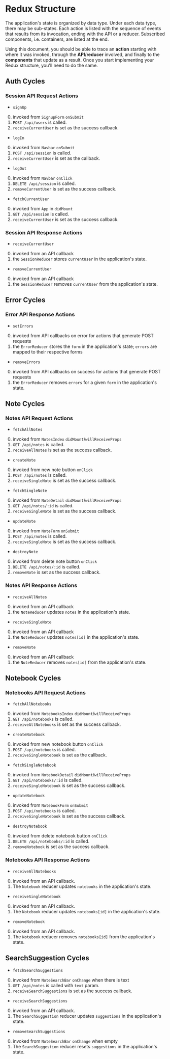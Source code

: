 # Redux Structure

The application's state is organized by data type. Under each data type, there
may be sub-states. Each action is listed with the sequence of events that
results from its invocation, ending with the API or a reducer. Subscribed
components, i.e. containers, are listed at the end.

Using this document, you should be able to trace an **action** starting with
where it was invoked, through the **API**/**reducer** involved, and finally to
the **components** that update as a result. Once you start implementing your
Redux structure, you'll need to do the same.

## Auth Cycles

### Session API Request Actions

* `signUp`
0. invoked from `SignupForm` `onSubmit`
0. `POST /api/users` is called.
0. `receiveCurrentUser` is set as the success callback.
* `logIn`
0. invoked from `Navbar` `onSubmit`
0. `POST /api/session` is called.
0. `receiveCurrentUser` is set as the callback.
* `logOut`
0. invoked from `Navbar` `onClick`
0. `DELETE /api/session` is called.
0. `removeCurrentUser` is set as the success callback.
* `fetchCurrentUser`
0. invoked from `App` in `didMount`
0. `GET /api/session` is called.
0. `receiveCurrentUser` is set as the success callback.

### Session API Response Actions

* `receiveCurrentUser`
0. invoked from an API callback
0. the `SessionReducer` stores `currentUser` in the application's state.
* `removeCurrentUser`
0. invoked from an API callback
0. the `SessionReducer` removes `currentUser` from the application's state.

## Error Cycles

### Error API Response Actions
* `setErrors`
0. invoked from API callbacks on error for actions that generate POST requests
0. the `ErrorReducer` stores the `form` in the application's state; `errors` are mapped to their respective forms
* `removeErrors`
0. invoked from API callbacks on success for actions that generate POST requests
0. the `ErrorReducer` removes `errors` for a given `form` in the application's state.

## Note Cycles

### Notes API Request Actions

* `fetchAllNotes`
0. invoked from `NotesIndex` `didMount`/`willReceiveProps`
0. `GET /api/notes` is called.
0. `receiveAllNotes` is set as the success callback.

* `createNote`
0. invoked from new note button `onClick`
0. `POST /api/notes` is called.
0. `receiveSingleNote` is set as the success callback.

* `fetchSingleNote`
0. invoked from `NoteDetail` `didMount`/`willReceiveProps`
0. `GET /api/notes/:id` is called.
0. `receiveSingleNote` is set as the success callback.

* `updateNote`
0. invoked from `NoteForm` `onSubmit`
0. `POST /api/notes` is called.
0. `receiveSingleNote` is set as the success callback.

* `destroyNote`
0. invoked from delete note button `onClick`
0. `DELETE /api/notes/:id` is called.
0. `removeNote` is set as the success callback.

### Notes API Response Actions

* `receiveAllNotes`
0. invoked from an API callback
0. the `NoteReducer` updates `notes` in the application's state.

* `receiveSingleNote`
0. invoked from an API callback
0. the `NoteReducer` updates `notes[id]` in the application's state.

* `removeNote`
0. invoked from an API callback
0. the `NoteReducer` removes `notes[id]` from the application's state.

## Notebook Cycles

### Notebooks API Request Actions

* `fetchAllNotebooks`
0. invoked from `NotebooksIndex` `didMount`/`willReceiveProps`
0. `GET /api/notebooks` is called.
0. `receiveAllNotebooks` is set as the success callback.

* `createNotebook`
0. invoked from new notebook button `onClick`
0. `POST /api/notebooks` is called.
0. `receiveSingleNotebook` is set as the callback.

* `fetchSingleNotebook`
0. invoked from `NotebookDetail` `didMount`/`willReceiveProps`
0. `GET /api/notebooks/:id` is called.
0. `receiveSingleNotebook` is set as the success callback.

* `updateNotebook`
0. invoked from `NotebookForm` `onSubmit`
0. `POST /api/notebooks` is called.
0. `receiveSingleNotebook` is set as the success callback.

* `destroyNotebook`
0. invoked from delete notebook button `onClick`
0. `DELETE /api/notebooks/:id` is called.
0. `removeNotebook` is set as the success callback.

### Notebooks API Response Actions

* `receiveAllNotebooks`
0. invoked from an API callback.
0. The `Notebook` reducer updates `notebooks` in the application's state.

* `receiveSingleNotebook`
0. invoked from an API callback.
0. The `Notebook` reducer updates `notebooks[id]` in the application's state.

* `removeNotebook`
0. invoked from an API callback.
0. The `Notebook` reducer removes `notebooks[id]` from the application's state.

## SearchSuggestion Cycles

* `fetchSearchSuggestions`
0. invoked from `NoteSearchBar` `onChange` when there is text
0. `GET /api/notes` is called with `text` param.
0. `receiveSearchSuggestions` is set as the success callback.

* `receiveSearchSuggestions`
0. invoked from an API callback.
0. The `SearchSuggestion` reducer updates `suggestions` in the application's state.

* `removeSearchSuggestions`
0. invoked from `NoteSearchBar` `onChange` when empty
0. The `SearchSuggestion` reducer resets `suggestions` in the application's state.